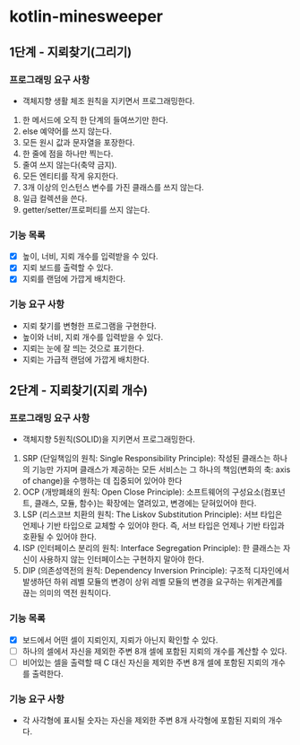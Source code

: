 # kotlin-minesweeper

## 1단계 - 지뢰찾기(그리기)
### 프로그래밍 요구 사항
- 객체지향 생활 체조 원칙을 지키면서 프로그래밍한다.

1. 한 메서드에 오직 한 단계의 들여쓰기만 한다.
2. else 예약어를 쓰지 않는다.
3. 모든 원시 값과 문자열을 포장한다.
4. 한 줄에 점을 하나만 찍는다.
5. 줄여 쓰지 않는다(축약 금지).
6. 모든 엔티티를 작게 유지한다.
7. 3개 이상의 인스턴스 변수를 가진 클래스를 쓰지 않는다.
8. 일급 컬렉션을 쓴다.
9. getter/setter/프로퍼티를 쓰지 않는다.

### 기능 목록

- [X] 높이, 너비, 지뢰 개수를 입력받을 수 있다.
- [X] 지뢰 보드를 출력할 수 있다.
- [X] 지뢰를 랜덤에 가깝게 배치한다.

### 기능 요구 사항

- 지뢰 찾기를 변형한 프로그램을 구현한다. 
- 높이와 너비, 지뢰 개수를 입력받을 수 있다. 
- 지뢰는 눈에 잘 띄는 것으로 표기한다. 
- 지뢰는 가급적 랜덤에 가깝게 배치한다.

## 2단계 - 지뢰찾기(지뢰 개수)
### 프로그래밍 요구 사항
- 객체지향 5원칙(SOLID)을 지키면서 프로그래밍한다.

1. SRP (단일책임의 원칙: Single Responsibility Principle): 작성된 클래스는 하나의 기능만 가지며 클래스가 제공하는 모든 서비스는 그 하나의 책임(변화의 축: axis of change)을 수행하는 데 집중되어 있어야 한다 
2. OCP (개방폐쇄의 원칙: Open Close Principle): 소프트웨어의 구성요소(컴포넌트, 클래스, 모듈, 함수)는 확장에는 열려있고, 변경에는 닫혀있어야 한다. 
3. LSP (리스코브 치환의 원칙: The Liskov Substitution Principle): 서브 타입은 언제나 기반 타입으로 교체할 수 있어야 한다. 즉, 서브 타입은 언제나 기반 타입과 호환될 수 있어야 한다. 
4. ISP (인터페이스 분리의 원칙: Interface Segregation Principle): 한 클래스는 자신이 사용하지 않는 인터페이스는 구현하지 말아야 한다. 
5. DIP (의존성역전의 원칙: Dependency Inversion Principle): 구조적 디자인에서 발생하던 하위 레벨 모듈의 변경이 상위 레벨 모듈의 변경을 요구하는 위계관계를 끊는 의미의 역전 원칙이다.

### 기능 목록

- [X] 보드에서 어떤 셀이 지뢰인지, 지뢰가 아닌지 확인할 수 있다.
- [ ] 하나의 셀에서 자신을 제외한 주변 8개 셀에 포함된 지뢰의 개수를 계산할 수 있다.
- [ ] 비어있는 셀을 출력할 때 C 대신 자신을 제외한 주변 8개 셀에 포함된 지뢰의 개수를 출력한다.

### 기능 요구 사항

- 각 사각형에 표시될 숫자는 자신을 제외한 주변 8개 사각형에 포함된 지뢰의 개수다.
